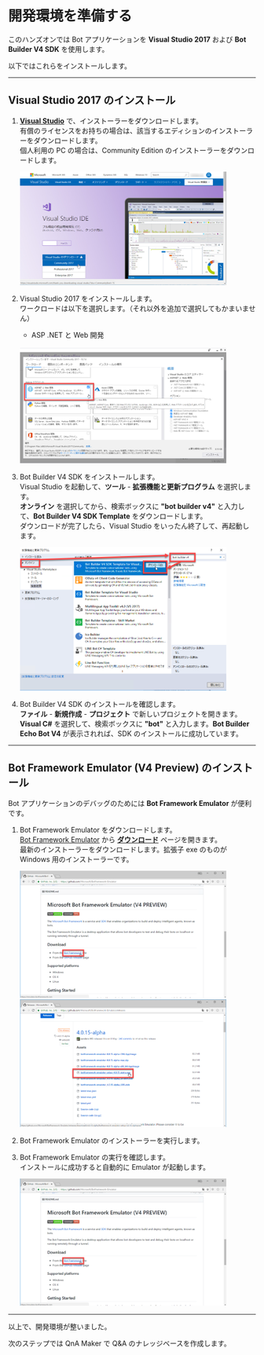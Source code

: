 # 開発環境を準備する

このハンズオンでは Bot アプリケーションを **Visual Studio 2017** および **Bot Builder V4 SDK** を使用します。

以下ではこれらをインストールします。

---

## Visual Studio 2017 のインストール

1. [**Visual Studio**](https://visualstudio.microsoft.com/ja/vs/) で、インストーラーをダウンロードします。  
有償のライセンスをお持ちの場合は、該当するエディションのインストーラーをダウンロードします。  
個人利用の PC の場合は、Community Edition のインストーラーをダウンロードします。

    <img src="Assets/Images/vs_download_installer.png" width="420px" />

2. Visual Studio 2017 をインストールします。  
ワークロードは以下を選択します。（それ以外を追加で選択してもかまいません）  

    - ASP .NET と Web 開発

    <br />
    <img src="Assets/Images/vs_installer.png" width="420px" />

3. Bot Builder V4 SDK をインストールします。  
Visual Studio を起動して、**ツール** - **拡張機能と更新プログラム** を選択します。  
**オンライン** を選択してから、検索ボックスに **"bot builder v4"** と入力して、**Bot Builder V4 SDK Template** をダウンロードします。  
ダウンロードが完了したら、Visual Studio をいったん終了して、再起動します。

    <img src="Assets/Images/vs_install_botext.png" width="420px" />

4. Bot Builder V4 SDK のインストールを確認します。  
**ファイル** - **新規作成** - **プロジェクト** で新しいプロジェクトを開きます。  
**Visual C#** を選択して、検索ボックスに **"bot"** と入力します。**Bot Builder Echo Bot V4** が表示されれば、SDK のインストールに成功しています。


---

## Bot Framework Emulator (V4 Preview) のインストール

Bot アプリケーションのデバッグのためには **Bot Framework Emulator** が便利です。

1. Bot Framework Emulator をダウンロードします。  
[Bot Framework Emulator](https://github.com/Microsoft/BotFramework-Emulator) から [**ダウンロード**](https://github.com/Microsoft/BotFramework-Emulator/releases) ページを開きます。  
最新のインストーラーをダウンロードします。拡張子 exe のものが Windows 用のインストーラーです。

    <img src="Assets/Images/bf_page.png" width="420px" />
    <img src="Assets/Images/bf_download_page.png" width="420px" />

2. Bot Framework Emulator のインストーラーを実行します。
3. Bot Framework Emulator の実行を確認します。  
インストールに成功すると自動的に Emulator が起動します。

    <img src="Assets/Images/bf_page.png" width="420px" />

---

以上で、開発環境が整いました。  

次のステップでは QnA Maker で Q&A のナレッジベースを作成します。